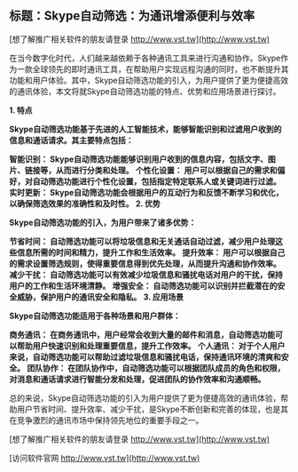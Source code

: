 ## **标题：Skype自动筛选：为通讯增添便利与效率**

[想了解推广相关软件的朋友请登录 http://www.vst.tw](http://www.vst.tw)

在当今数字化时代，人们越来越依赖于各种通讯工具来进行沟通和协作。Skype作为一款全球领先的即时通讯工具，在帮助用户实现远程沟通的同时，也不断提升其功能和用户体验。其中，Skype自动筛选功能的引入，为用户提供了更为便捷高效的通讯体验，本文将就Skype自动筛选功能的特点、优势和应用场景进行探讨。

**1. 特点**

**Skype自动筛选功能基于先进的人工智能技术，能够智能识别和过滤用户收到的信息和通话请求。其主要特点包括：**

**智能识别： Skype自动筛选功能能够识别用户收到的信息内容，包括文字、图片、链接等，从而进行分类和处理。**
**个性化设置： 用户可以根据自己的需求和偏好，对自动筛选功能进行个性化设置，包括指定特定联系人或关键词进行过滤。**
**实时更新： Skype自动筛选功能会根据用户的互动行为和反馈不断学习和优化，以确保筛选效果的准确性和及时性。**
**2. 优势**

**Skype自动筛选功能的引入，为用户带来了诸多优势：**

**节省时间： 自动筛选功能可以将垃圾信息和无关通话自动过滤，减少用户处理这些信息所需的时间和精力，提升工作和生活效率。**
**提升效率： 用户可以根据自己的需求设置筛选规则，使得重要信息得到优先处理，从而提升沟通和协作效率。**
**减少干扰： 自动筛选功能可以有效减少垃圾信息和骚扰电话对用户的干扰，保持用户的工作和生活环境清静。**
**增强安全： 自动筛选功能可以识别并拦截潜在的安全威胁，保护用户的通讯安全和隐私。**
**3. 应用场景**

**Skype自动筛选功能适用于各种场景和用户群体：**

**商务通讯： 在商务通讯中，用户经常会收到大量的邮件和消息，自动筛选功能可以帮助用户快速识别和处理重要信息，提升工作效率。**
**个人通讯： 对于个人用户来说，自动筛选功能可以帮助过滤垃圾信息和骚扰电话，保持通讯环境的清爽和安全。**
**团队协作： 在团队协作中，自动筛选功能可以根据团队成员的角色和权限，对消息和通话请求进行智能分发和处理，促进团队的协作效率和沟通顺畅。**

总的来说，Skype自动筛选功能的引入为用户提供了更为便捷高效的通讯体验，帮助用户节省时间、提升效率、减少干扰，是Skype不断创新和完善的体现，也是其在竞争激烈的通讯市场中保持领先地位的重要手段之一。

[想了解推广相关软件的朋友请登录 http://www.vst.tw](http://www.vst.tw)


[访问软件官网 http://www.vst.tw](http://www.vst.tw)
